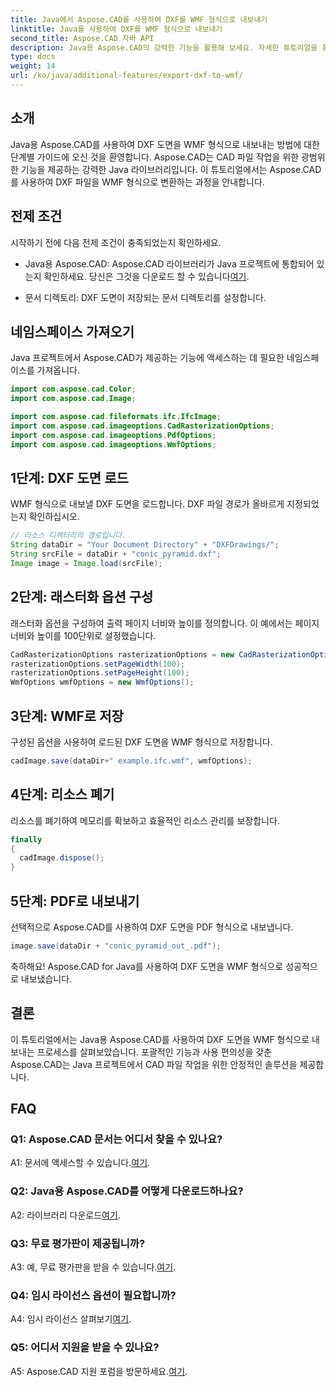 ```yaml
---
title: Java에서 Aspose.CAD를 사용하여 DXF를 WMF 형식으로 내보내기
linktitle: Java를 사용하여 DXF를 WMF 형식으로 내보내기
second_title: Aspose.CAD 자바 API
description: Java용 Aspose.CAD의 강력한 기능을 활용해 보세요. 자세한 튜토리얼을 통해 DXF 도면을 WMF 형식으로 쉽게 내보내는 방법을 알아보세요. 라이브러리를 다운로드하고 단계별 가이드를 따라 CAD 파일 처리 수준을 높이십시오.
type: docs
weight: 14
url: /ko/java/additional-features/export-dxf-to-wmf/
---
```

## 소개

Java용 Aspose.CAD를 사용하여 DXF 도면을 WMF 형식으로 내보내는 방법에 대한 단계별 가이드에 오신 것을 환영합니다. Aspose.CAD는 CAD 파일 작업을 위한 광범위한 기능을 제공하는 강력한 Java 라이브러리입니다. 이 튜토리얼에서는 Aspose.CAD를 사용하여 DXF 파일을 WMF 형식으로 변환하는 과정을 안내합니다.

## 전제 조건

시작하기 전에 다음 전제 조건이 충족되었는지 확인하세요.

-  Java용 Aspose.CAD: Aspose.CAD 라이브러리가 Java 프로젝트에 통합되어 있는지 확인하세요. 당신은 그것을 다운로드 할 수 있습니다[여기](https://releases.aspose.com/cad/java/).

- 문서 디렉토리: DXF 도면이 저장되는 문서 디렉토리를 설정합니다.

## 네임스페이스 가져오기

Java 프로젝트에서 Aspose.CAD가 제공하는 기능에 액세스하는 데 필요한 네임스페이스를 가져옵니다.

```java
import com.aspose.cad.Color;
import com.aspose.cad.Image;

import com.aspose.cad.fileformats.ifc.IfcImage;
import com.aspose.cad.imageoptions.CadRasterizationOptions;
import com.aspose.cad.imageoptions.PdfOptions;
import com.aspose.cad.imageoptions.WmfOptions;
```

## 1단계: DXF 도면 로드

WMF 형식으로 내보낼 DXF 도면을 로드합니다. DXF 파일 경로가 올바르게 지정되었는지 확인하십시오.

```java
// 리소스 디렉터리의 경로입니다.
String dataDir = "Your Document Directory" + "DXFDrawings/";
String srcFile = dataDir + "conic_pyramid.dxf";
Image image = Image.load(srcFile);
```

## 2단계: 래스터화 옵션 구성

래스터화 옵션을 구성하여 출력 페이지 너비와 높이를 정의합니다. 이 예에서는 페이지 너비와 높이를 100단위로 설정했습니다.

```java
CadRasterizationOptions rasterizationOptions = new CadRasterizationOptions();
rasterizationOptions.setPageWidth(100);
rasterizationOptions.setPageHeight(100);
WmfOptions wmfOptions = new WmfOptions();
```

## 3단계: WMF로 저장

구성된 옵션을 사용하여 로드된 DXF 도면을 WMF 형식으로 저장합니다.

```java
cadImage.save(dataDir+" example.ifc.wmf", wmfOptions);
```

## 4단계: 리소스 폐기

리소스를 폐기하여 메모리를 확보하고 효율적인 리소스 관리를 보장합니다.

```java
finally
{
  cadImage.dispose();
}
```

## 5단계: PDF로 내보내기

선택적으로 Aspose.CAD를 사용하여 DXF 도면을 PDF 형식으로 내보냅니다.

```java
image.save(dataDir + "conic_pyramid_out_.pdf"); 
```

축하해요! Aspose.CAD for Java를 사용하여 DXF 도면을 WMF 형식으로 성공적으로 내보냈습니다.

## 결론

이 튜토리얼에서는 Java용 Aspose.CAD를 사용하여 DXF 도면을 WMF 형식으로 내보내는 프로세스를 살펴보았습니다. 포괄적인 기능과 사용 편의성을 갖춘 Aspose.CAD는 Java 프로젝트에서 CAD 파일 작업을 위한 안정적인 솔루션을 제공합니다.

## FAQ

### Q1: Aspose.CAD 문서는 어디서 찾을 수 있나요?

 A1: 문서에 액세스할 수 있습니다.[여기](https://reference.aspose.com/cad/java/).

### Q2: Java용 Aspose.CAD를 어떻게 다운로드하나요?

 A2: 라이브러리 다운로드[여기](https://releases.aspose.com/cad/java/).

### Q3: 무료 평가판이 제공됩니까?

A3: 예, 무료 평가판을 받을 수 있습니다.[여기](https://releases.aspose.com/).

### Q4: 임시 라이선스 옵션이 필요합니까?

 A4: 임시 라이선스 살펴보기[여기](https://purchase.aspose.com/temporary-license/).

### Q5: 어디서 지원을 받을 수 있나요?

 A5: Aspose.CAD 지원 포럼을 방문하세요.[여기](https://forum.aspose.com/c/cad/19).